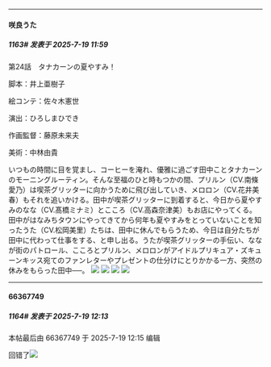 ﻿
*****

####  咲良うた  
##### 1163#       发表于 2025-7-19 11:59

第24話　タナカーンの夏やすみ！

脚本：井上亜樹子

絵コンテ：佐々木憲世

演出：ひろしまひでき

作画監督：藤原未来夫

美術：中林由貴

いつもの時間に目を覚まし、コーヒーを淹れ、優雅に過ごす田中ことタナカーンのモーニングルーティン。そんな至福のひと時もつかの間、プリルン（CV.南條愛乃）は喫茶グリッターに向かうために飛び出していき、メロロン（CV.花井美春）もそれを追いかける。田中が喫茶グリッターに到着すると、今日から夏やすみのなな（CV.髙橋ミナミ）とこころ（CV.高森奈津美）もお店にやってくる。田中がはなみちタウンにやってきてから何年も夏やすみをとっていないことを知ったうた（CV.松岡美里）たちは、田中に休んでもらうため、今日は自分たちが田中に代わって仕事をする、と申し出る。うたが喫茶グリッターの手伝い、ななが街のパトロール、こころとプリルン、メロロンがアイドルプリキュア・ズキューンキッス宛てのファンレターやプレゼントの仕分けにとりかかる一方、突然の休みをもらった田中──。
<img src="https://files.catbox.moe/gw1ep8.jpg" referrerpolicy="no-referrer">
<img src="https://files.catbox.moe/himpwc.jpg" referrerpolicy="no-referrer">
<img src="https://files.catbox.moe/lo00h6.jpg" referrerpolicy="no-referrer">
<img src="https://files.catbox.moe/xpt29w.jpg" referrerpolicy="no-referrer">


*****

####  66367749  
##### 1164#       发表于 2025-7-19 12:13

 本帖最后由 66367749 于 2025-7-19 12:15 编辑 

回错了<img src="https://static.stage1st.com/image/smiley/face2017/009.gif" referrerpolicy="no-referrer">

